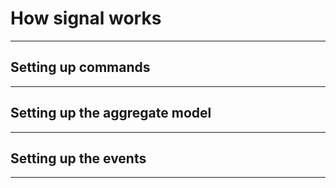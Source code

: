 # How signal works

---

## Setting up commands

---

## Setting up the aggregate model

---

## Setting up the events

---
